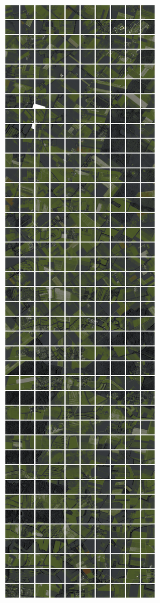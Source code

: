 <html>
<div>
<img src="https://github.com/HakkaTjakka/NL_TILE_MAP/blob/main/18/646/-1056/r.6460.-10560.png" height="44" width="44">
<img src="https://github.com/HakkaTjakka/NL_TILE_MAP/blob/main/18/646/-1056/r.6461.-10560.png" height="44" width="44">
<img src="https://github.com/HakkaTjakka/NL_TILE_MAP/blob/main/18/646/-1056/r.6462.-10560.png" height="44" width="44">
<img src="https://github.com/HakkaTjakka/NL_TILE_MAP/blob/main/18/646/-1056/r.6463.-10560.png" height="44" width="44">
<img src="https://github.com/HakkaTjakka/NL_TILE_MAP/blob/main/18/646/-1056/r.6464.-10560.png" height="44" width="44">
<img src="https://github.com/HakkaTjakka/NL_TILE_MAP/blob/main/18/646/-1056/r.6465.-10560.png" height="44" width="44">
<img src="https://github.com/HakkaTjakka/NL_TILE_MAP/blob/main/18/646/-1056/r.6466.-10560.png" height="44" width="44">
<img src="https://github.com/HakkaTjakka/NL_TILE_MAP/blob/main/18/646/-1056/r.6467.-10560.png" height="44" width="44">
<img src="https://github.com/HakkaTjakka/NL_TILE_MAP/blob/main/18/646/-1056/r.6468.-10560.png" height="44" width="44">
<img src="https://github.com/HakkaTjakka/NL_TILE_MAP/blob/main/18/646/-1056/r.6469.-10560.png" height="44" width="44">
<img src="https://github.com/HakkaTjakka/NL_TILE_MAP/blob/main/18/647/-1056/r.6470.-10560.png" height="44" width="44">
<img src="https://github.com/HakkaTjakka/NL_TILE_MAP/blob/main/18/647/-1056/r.6471.-10560.png" height="44" width="44">
<img src="https://github.com/HakkaTjakka/NL_TILE_MAP/blob/main/18/647/-1056/r.6472.-10560.png" height="44" width="44">
<img src="https://github.com/HakkaTjakka/NL_TILE_MAP/blob/main/18/647/-1056/r.6473.-10560.png" height="44" width="44">
<img src="https://github.com/HakkaTjakka/NL_TILE_MAP/blob/main/18/647/-1056/r.6474.-10560.png" height="44" width="44">
<img src="https://github.com/HakkaTjakka/NL_TILE_MAP/blob/main/18/647/-1056/r.6475.-10560.png" height="44" width="44">
<img src="https://github.com/HakkaTjakka/NL_TILE_MAP/blob/main/18/647/-1056/r.6476.-10560.png" height="44" width="44">
<img src="https://github.com/HakkaTjakka/NL_TILE_MAP/blob/main/18/647/-1056/r.6477.-10560.png" height="44" width="44">
<img src="https://github.com/HakkaTjakka/NL_TILE_MAP/blob/main/18/647/-1056/r.6478.-10560.png" height="44" width="44">
<img src="https://github.com/HakkaTjakka/NL_TILE_MAP/blob/main/18/647/-1056/r.6479.-10560.png" height="44" width="44">
<br>
<img src="https://github.com/HakkaTjakka/NL_TILE_MAP/blob/main/18/646/-1056/r.6460.-10559.png" height="44" width="44">
<img src="https://github.com/HakkaTjakka/NL_TILE_MAP/blob/main/18/646/-1056/r.6461.-10559.png" height="44" width="44">
<img src="https://github.com/HakkaTjakka/NL_TILE_MAP/blob/main/18/646/-1056/r.6462.-10559.png" height="44" width="44">
<img src="https://github.com/HakkaTjakka/NL_TILE_MAP/blob/main/18/646/-1056/r.6463.-10559.png" height="44" width="44">
<img src="https://github.com/HakkaTjakka/NL_TILE_MAP/blob/main/18/646/-1056/r.6464.-10559.png" height="44" width="44">
<img src="https://github.com/HakkaTjakka/NL_TILE_MAP/blob/main/18/646/-1056/r.6465.-10559.png" height="44" width="44">
<img src="https://github.com/HakkaTjakka/NL_TILE_MAP/blob/main/18/646/-1056/r.6466.-10559.png" height="44" width="44">
<img src="https://github.com/HakkaTjakka/NL_TILE_MAP/blob/main/18/646/-1056/r.6467.-10559.png" height="44" width="44">
<img src="https://github.com/HakkaTjakka/NL_TILE_MAP/blob/main/18/646/-1056/r.6468.-10559.png" height="44" width="44">
<img src="https://github.com/HakkaTjakka/NL_TILE_MAP/blob/main/18/646/-1056/r.6469.-10559.png" height="44" width="44">
<img src="https://github.com/HakkaTjakka/NL_TILE_MAP/blob/main/18/647/-1056/r.6470.-10559.png" height="44" width="44">
<img src="https://github.com/HakkaTjakka/NL_TILE_MAP/blob/main/18/647/-1056/r.6471.-10559.png" height="44" width="44">
<img src="https://github.com/HakkaTjakka/NL_TILE_MAP/blob/main/18/647/-1056/r.6472.-10559.png" height="44" width="44">
<img src="https://github.com/HakkaTjakka/NL_TILE_MAP/blob/main/18/647/-1056/r.6473.-10559.png" height="44" width="44">
<img src="https://github.com/HakkaTjakka/NL_TILE_MAP/blob/main/18/647/-1056/r.6474.-10559.png" height="44" width="44">
<img src="https://github.com/HakkaTjakka/NL_TILE_MAP/blob/main/18/647/-1056/r.6475.-10559.png" height="44" width="44">
<img src="https://github.com/HakkaTjakka/NL_TILE_MAP/blob/main/18/647/-1056/r.6476.-10559.png" height="44" width="44">
<img src="https://github.com/HakkaTjakka/NL_TILE_MAP/blob/main/18/647/-1056/r.6477.-10559.png" height="44" width="44">
<img src="https://github.com/HakkaTjakka/NL_TILE_MAP/blob/main/18/647/-1056/r.6478.-10559.png" height="44" width="44">
<img src="https://github.com/HakkaTjakka/NL_TILE_MAP/blob/main/18/647/-1056/r.6479.-10559.png" height="44" width="44">
<br>
<img src="https://github.com/HakkaTjakka/NL_TILE_MAP/blob/main/18/646/-1056/r.6460.-10558.png" height="44" width="44">
<img src="https://github.com/HakkaTjakka/NL_TILE_MAP/blob/main/18/646/-1056/r.6461.-10558.png" height="44" width="44">
<img src="https://github.com/HakkaTjakka/NL_TILE_MAP/blob/main/18/646/-1056/r.6462.-10558.png" height="44" width="44">
<img src="https://github.com/HakkaTjakka/NL_TILE_MAP/blob/main/18/646/-1056/r.6463.-10558.png" height="44" width="44">
<img src="https://github.com/HakkaTjakka/NL_TILE_MAP/blob/main/18/646/-1056/r.6464.-10558.png" height="44" width="44">
<img src="https://github.com/HakkaTjakka/NL_TILE_MAP/blob/main/18/646/-1056/r.6465.-10558.png" height="44" width="44">
<img src="https://github.com/HakkaTjakka/NL_TILE_MAP/blob/main/18/646/-1056/r.6466.-10558.png" height="44" width="44">
<img src="https://github.com/HakkaTjakka/NL_TILE_MAP/blob/main/18/646/-1056/r.6467.-10558.png" height="44" width="44">
<img src="https://github.com/HakkaTjakka/NL_TILE_MAP/blob/main/18/646/-1056/r.6468.-10558.png" height="44" width="44">
<img src="https://github.com/HakkaTjakka/NL_TILE_MAP/blob/main/18/646/-1056/r.6469.-10558.png" height="44" width="44">
<img src="https://github.com/HakkaTjakka/NL_TILE_MAP/blob/main/18/647/-1056/r.6470.-10558.png" height="44" width="44">
<img src="https://github.com/HakkaTjakka/NL_TILE_MAP/blob/main/18/647/-1056/r.6471.-10558.png" height="44" width="44">
<img src="https://github.com/HakkaTjakka/NL_TILE_MAP/blob/main/18/647/-1056/r.6472.-10558.png" height="44" width="44">
<img src="https://github.com/HakkaTjakka/NL_TILE_MAP/blob/main/18/647/-1056/r.6473.-10558.png" height="44" width="44">
<img src="https://github.com/HakkaTjakka/NL_TILE_MAP/blob/main/18/647/-1056/r.6474.-10558.png" height="44" width="44">
<img src="https://github.com/HakkaTjakka/NL_TILE_MAP/blob/main/18/647/-1056/r.6475.-10558.png" height="44" width="44">
<img src="https://github.com/HakkaTjakka/NL_TILE_MAP/blob/main/18/647/-1056/r.6476.-10558.png" height="44" width="44">
<img src="https://github.com/HakkaTjakka/NL_TILE_MAP/blob/main/18/647/-1056/r.6477.-10558.png" height="44" width="44">
<img src="https://github.com/HakkaTjakka/NL_TILE_MAP/blob/main/18/647/-1056/r.6478.-10558.png" height="44" width="44">
<img src="https://github.com/HakkaTjakka/NL_TILE_MAP/blob/main/18/647/-1056/r.6479.-10558.png" height="44" width="44">
<br>
<img src="https://github.com/HakkaTjakka/NL_TILE_MAP/blob/main/18/646/-1056/r.6460.-10557.png" height="44" width="44">
<img src="https://github.com/HakkaTjakka/NL_TILE_MAP/blob/main/18/646/-1056/r.6461.-10557.png" height="44" width="44">
<img src="https://github.com/HakkaTjakka/NL_TILE_MAP/blob/main/18/646/-1056/r.6462.-10557.png" height="44" width="44">
<img src="https://github.com/HakkaTjakka/NL_TILE_MAP/blob/main/18/646/-1056/r.6463.-10557.png" height="44" width="44">
<img src="https://github.com/HakkaTjakka/NL_TILE_MAP/blob/main/18/646/-1056/r.6464.-10557.png" height="44" width="44">
<img src="https://github.com/HakkaTjakka/NL_TILE_MAP/blob/main/18/646/-1056/r.6465.-10557.png" height="44" width="44">
<img src="https://github.com/HakkaTjakka/NL_TILE_MAP/blob/main/18/646/-1056/r.6466.-10557.png" height="44" width="44">
<img src="https://github.com/HakkaTjakka/NL_TILE_MAP/blob/main/18/646/-1056/r.6467.-10557.png" height="44" width="44">
<img src="https://github.com/HakkaTjakka/NL_TILE_MAP/blob/main/18/646/-1056/r.6468.-10557.png" height="44" width="44">
<img src="https://github.com/HakkaTjakka/NL_TILE_MAP/blob/main/18/646/-1056/r.6469.-10557.png" height="44" width="44">
<img src="https://github.com/HakkaTjakka/NL_TILE_MAP/blob/main/18/647/-1056/r.6470.-10557.png" height="44" width="44">
<img src="https://github.com/HakkaTjakka/NL_TILE_MAP/blob/main/18/647/-1056/r.6471.-10557.png" height="44" width="44">
<img src="https://github.com/HakkaTjakka/NL_TILE_MAP/blob/main/18/647/-1056/r.6472.-10557.png" height="44" width="44">
<img src="https://github.com/HakkaTjakka/NL_TILE_MAP/blob/main/18/647/-1056/r.6473.-10557.png" height="44" width="44">
<img src="https://github.com/HakkaTjakka/NL_TILE_MAP/blob/main/18/647/-1056/r.6474.-10557.png" height="44" width="44">
<img src="https://github.com/HakkaTjakka/NL_TILE_MAP/blob/main/18/647/-1056/r.6475.-10557.png" height="44" width="44">
<img src="https://github.com/HakkaTjakka/NL_TILE_MAP/blob/main/18/647/-1056/r.6476.-10557.png" height="44" width="44">
<img src="https://github.com/HakkaTjakka/NL_TILE_MAP/blob/main/18/647/-1056/r.6477.-10557.png" height="44" width="44">
<img src="https://github.com/HakkaTjakka/NL_TILE_MAP/blob/main/18/647/-1056/r.6478.-10557.png" height="44" width="44">
<img src="https://github.com/HakkaTjakka/NL_TILE_MAP/blob/main/18/647/-1056/r.6479.-10557.png" height="44" width="44">
<br>
<img src="https://github.com/HakkaTjakka/NL_TILE_MAP/blob/main/18/646/-1056/r.6460.-10556.png" height="44" width="44">
<img src="https://github.com/HakkaTjakka/NL_TILE_MAP/blob/main/18/646/-1056/r.6461.-10556.png" height="44" width="44">
<img src="https://github.com/HakkaTjakka/NL_TILE_MAP/blob/main/18/646/-1056/r.6462.-10556.png" height="44" width="44">
<img src="https://github.com/HakkaTjakka/NL_TILE_MAP/blob/main/18/646/-1056/r.6463.-10556.png" height="44" width="44">
<img src="https://github.com/HakkaTjakka/NL_TILE_MAP/blob/main/18/646/-1056/r.6464.-10556.png" height="44" width="44">
<img src="https://github.com/HakkaTjakka/NL_TILE_MAP/blob/main/18/646/-1056/r.6465.-10556.png" height="44" width="44">
<img src="https://github.com/HakkaTjakka/NL_TILE_MAP/blob/main/18/646/-1056/r.6466.-10556.png" height="44" width="44">
<img src="https://github.com/HakkaTjakka/NL_TILE_MAP/blob/main/18/646/-1056/r.6467.-10556.png" height="44" width="44">
<img src="https://github.com/HakkaTjakka/NL_TILE_MAP/blob/main/18/646/-1056/r.6468.-10556.png" height="44" width="44">
<img src="https://github.com/HakkaTjakka/NL_TILE_MAP/blob/main/18/646/-1056/r.6469.-10556.png" height="44" width="44">
<img src="https://github.com/HakkaTjakka/NL_TILE_MAP/blob/main/18/647/-1056/r.6470.-10556.png" height="44" width="44">
<img src="https://github.com/HakkaTjakka/NL_TILE_MAP/blob/main/18/647/-1056/r.6471.-10556.png" height="44" width="44">
<img src="https://github.com/HakkaTjakka/NL_TILE_MAP/blob/main/18/647/-1056/r.6472.-10556.png" height="44" width="44">
<img src="https://github.com/HakkaTjakka/NL_TILE_MAP/blob/main/18/647/-1056/r.6473.-10556.png" height="44" width="44">
<img src="https://github.com/HakkaTjakka/NL_TILE_MAP/blob/main/18/647/-1056/r.6474.-10556.png" height="44" width="44">
<img src="https://github.com/HakkaTjakka/NL_TILE_MAP/blob/main/18/647/-1056/r.6475.-10556.png" height="44" width="44">
<img src="https://github.com/HakkaTjakka/NL_TILE_MAP/blob/main/18/647/-1056/r.6476.-10556.png" height="44" width="44">
<img src="https://github.com/HakkaTjakka/NL_TILE_MAP/blob/main/18/647/-1056/r.6477.-10556.png" height="44" width="44">
<img src="https://github.com/HakkaTjakka/NL_TILE_MAP/blob/main/18/647/-1056/r.6478.-10556.png" height="44" width="44">
<img src="https://github.com/HakkaTjakka/NL_TILE_MAP/blob/main/18/647/-1056/r.6479.-10556.png" height="44" width="44">
<br>
<img src="https://github.com/HakkaTjakka/NL_TILE_MAP/blob/main/18/646/-1056/r.6460.-10555.png" height="44" width="44">
<img src="https://github.com/HakkaTjakka/NL_TILE_MAP/blob/main/18/646/-1056/r.6461.-10555.png" height="44" width="44">
<img src="https://github.com/HakkaTjakka/NL_TILE_MAP/blob/main/18/646/-1056/r.6462.-10555.png" height="44" width="44">
<img src="https://github.com/HakkaTjakka/NL_TILE_MAP/blob/main/18/646/-1056/r.6463.-10555.png" height="44" width="44">
<img src="https://github.com/HakkaTjakka/NL_TILE_MAP/blob/main/18/646/-1056/r.6464.-10555.png" height="44" width="44">
<img src="https://github.com/HakkaTjakka/NL_TILE_MAP/blob/main/18/646/-1056/r.6465.-10555.png" height="44" width="44">
<img src="https://github.com/HakkaTjakka/NL_TILE_MAP/blob/main/18/646/-1056/r.6466.-10555.png" height="44" width="44">
<img src="https://github.com/HakkaTjakka/NL_TILE_MAP/blob/main/18/646/-1056/r.6467.-10555.png" height="44" width="44">
<img src="https://github.com/HakkaTjakka/NL_TILE_MAP/blob/main/18/646/-1056/r.6468.-10555.png" height="44" width="44">
<img src="https://github.com/HakkaTjakka/NL_TILE_MAP/blob/main/18/646/-1056/r.6469.-10555.png" height="44" width="44">
<img src="https://github.com/HakkaTjakka/NL_TILE_MAP/blob/main/18/647/-1056/r.6470.-10555.png" height="44" width="44">
<img src="https://github.com/HakkaTjakka/NL_TILE_MAP/blob/main/18/647/-1056/r.6471.-10555.png" height="44" width="44">
<img src="https://github.com/HakkaTjakka/NL_TILE_MAP/blob/main/18/647/-1056/r.6472.-10555.png" height="44" width="44">
<img src="https://github.com/HakkaTjakka/NL_TILE_MAP/blob/main/18/647/-1056/r.6473.-10555.png" height="44" width="44">
<img src="https://github.com/HakkaTjakka/NL_TILE_MAP/blob/main/18/647/-1056/r.6474.-10555.png" height="44" width="44">
<img src="https://github.com/HakkaTjakka/NL_TILE_MAP/blob/main/18/647/-1056/r.6475.-10555.png" height="44" width="44">
<img src="https://github.com/HakkaTjakka/NL_TILE_MAP/blob/main/18/647/-1056/r.6476.-10555.png" height="44" width="44">
<img src="https://github.com/HakkaTjakka/NL_TILE_MAP/blob/main/18/647/-1056/r.6477.-10555.png" height="44" width="44">
<img src="https://github.com/HakkaTjakka/NL_TILE_MAP/blob/main/18/647/-1056/r.6478.-10555.png" height="44" width="44">
<img src="https://github.com/HakkaTjakka/NL_TILE_MAP/blob/main/18/647/-1056/r.6479.-10555.png" height="44" width="44">
<br>
<img src="https://github.com/HakkaTjakka/NL_TILE_MAP/blob/main/18/646/-1056/r.6460.-10554.png" height="44" width="44">
<img src="https://github.com/HakkaTjakka/NL_TILE_MAP/blob/main/18/646/-1056/r.6461.-10554.png" height="44" width="44">
<img src="https://github.com/HakkaTjakka/NL_TILE_MAP/blob/main/18/646/-1056/r.6462.-10554.png" height="44" width="44">
<img src="https://github.com/HakkaTjakka/NL_TILE_MAP/blob/main/18/646/-1056/r.6463.-10554.png" height="44" width="44">
<img src="https://github.com/HakkaTjakka/NL_TILE_MAP/blob/main/18/646/-1056/r.6464.-10554.png" height="44" width="44">
<img src="https://github.com/HakkaTjakka/NL_TILE_MAP/blob/main/18/646/-1056/r.6465.-10554.png" height="44" width="44">
<img src="https://github.com/HakkaTjakka/NL_TILE_MAP/blob/main/18/646/-1056/r.6466.-10554.png" height="44" width="44">
<img src="https://github.com/HakkaTjakka/NL_TILE_MAP/blob/main/18/646/-1056/r.6467.-10554.png" height="44" width="44">
<img src="https://github.com/HakkaTjakka/NL_TILE_MAP/blob/main/18/646/-1056/r.6468.-10554.png" height="44" width="44">
<img src="https://github.com/HakkaTjakka/NL_TILE_MAP/blob/main/18/646/-1056/r.6469.-10554.png" height="44" width="44">
<img src="https://github.com/HakkaTjakka/NL_TILE_MAP/blob/main/18/647/-1056/r.6470.-10554.png" height="44" width="44">
<img src="https://github.com/HakkaTjakka/NL_TILE_MAP/blob/main/18/647/-1056/r.6471.-10554.png" height="44" width="44">
<img src="https://github.com/HakkaTjakka/NL_TILE_MAP/blob/main/18/647/-1056/r.6472.-10554.png" height="44" width="44">
<img src="https://github.com/HakkaTjakka/NL_TILE_MAP/blob/main/18/647/-1056/r.6473.-10554.png" height="44" width="44">
<img src="https://github.com/HakkaTjakka/NL_TILE_MAP/blob/main/18/647/-1056/r.6474.-10554.png" height="44" width="44">
<img src="https://github.com/HakkaTjakka/NL_TILE_MAP/blob/main/18/647/-1056/r.6475.-10554.png" height="44" width="44">
<img src="https://github.com/HakkaTjakka/NL_TILE_MAP/blob/main/18/647/-1056/r.6476.-10554.png" height="44" width="44">
<img src="https://github.com/HakkaTjakka/NL_TILE_MAP/blob/main/18/647/-1056/r.6477.-10554.png" height="44" width="44">
<img src="https://github.com/HakkaTjakka/NL_TILE_MAP/blob/main/18/647/-1056/r.6478.-10554.png" height="44" width="44">
<img src="https://github.com/HakkaTjakka/NL_TILE_MAP/blob/main/18/647/-1056/r.6479.-10554.png" height="44" width="44">
<br>
<img src="https://github.com/HakkaTjakka/NL_TILE_MAP/blob/main/18/646/-1056/r.6460.-10553.png" height="44" width="44">
<img src="https://github.com/HakkaTjakka/NL_TILE_MAP/blob/main/18/646/-1056/r.6461.-10553.png" height="44" width="44">
<img src="https://github.com/HakkaTjakka/NL_TILE_MAP/blob/main/18/646/-1056/r.6462.-10553.png" height="44" width="44">
<img src="https://github.com/HakkaTjakka/NL_TILE_MAP/blob/main/18/646/-1056/r.6463.-10553.png" height="44" width="44">
<img src="https://github.com/HakkaTjakka/NL_TILE_MAP/blob/main/18/646/-1056/r.6464.-10553.png" height="44" width="44">
<img src="https://github.com/HakkaTjakka/NL_TILE_MAP/blob/main/18/646/-1056/r.6465.-10553.png" height="44" width="44">
<img src="https://github.com/HakkaTjakka/NL_TILE_MAP/blob/main/18/646/-1056/r.6466.-10553.png" height="44" width="44">
<img src="https://github.com/HakkaTjakka/NL_TILE_MAP/blob/main/18/646/-1056/r.6467.-10553.png" height="44" width="44">
<img src="https://github.com/HakkaTjakka/NL_TILE_MAP/blob/main/18/646/-1056/r.6468.-10553.png" height="44" width="44">
<img src="https://github.com/HakkaTjakka/NL_TILE_MAP/blob/main/18/646/-1056/r.6469.-10553.png" height="44" width="44">
<img src="https://github.com/HakkaTjakka/NL_TILE_MAP/blob/main/18/647/-1056/r.6470.-10553.png" height="44" width="44">
<img src="https://github.com/HakkaTjakka/NL_TILE_MAP/blob/main/18/647/-1056/r.6471.-10553.png" height="44" width="44">
<img src="https://github.com/HakkaTjakka/NL_TILE_MAP/blob/main/18/647/-1056/r.6472.-10553.png" height="44" width="44">
<img src="https://github.com/HakkaTjakka/NL_TILE_MAP/blob/main/18/647/-1056/r.6473.-10553.png" height="44" width="44">
<img src="https://github.com/HakkaTjakka/NL_TILE_MAP/blob/main/18/647/-1056/r.6474.-10553.png" height="44" width="44">
<img src="https://github.com/HakkaTjakka/NL_TILE_MAP/blob/main/18/647/-1056/r.6475.-10553.png" height="44" width="44">
<img src="https://github.com/HakkaTjakka/NL_TILE_MAP/blob/main/18/647/-1056/r.6476.-10553.png" height="44" width="44">
<img src="https://github.com/HakkaTjakka/NL_TILE_MAP/blob/main/18/647/-1056/r.6477.-10553.png" height="44" width="44">
<img src="https://github.com/HakkaTjakka/NL_TILE_MAP/blob/main/18/647/-1056/r.6478.-10553.png" height="44" width="44">
<img src="https://github.com/HakkaTjakka/NL_TILE_MAP/blob/main/18/647/-1056/r.6479.-10553.png" height="44" width="44">
<br>
<img src="https://github.com/HakkaTjakka/NL_TILE_MAP/blob/main/18/646/-1056/r.6460.-10552.png" height="44" width="44">
<img src="https://github.com/HakkaTjakka/NL_TILE_MAP/blob/main/18/646/-1056/r.6461.-10552.png" height="44" width="44">
<img src="https://github.com/HakkaTjakka/NL_TILE_MAP/blob/main/18/646/-1056/r.6462.-10552.png" height="44" width="44">
<img src="https://github.com/HakkaTjakka/NL_TILE_MAP/blob/main/18/646/-1056/r.6463.-10552.png" height="44" width="44">
<img src="https://github.com/HakkaTjakka/NL_TILE_MAP/blob/main/18/646/-1056/r.6464.-10552.png" height="44" width="44">
<img src="https://github.com/HakkaTjakka/NL_TILE_MAP/blob/main/18/646/-1056/r.6465.-10552.png" height="44" width="44">
<img src="https://github.com/HakkaTjakka/NL_TILE_MAP/blob/main/18/646/-1056/r.6466.-10552.png" height="44" width="44">
<img src="https://github.com/HakkaTjakka/NL_TILE_MAP/blob/main/18/646/-1056/r.6467.-10552.png" height="44" width="44">
<img src="https://github.com/HakkaTjakka/NL_TILE_MAP/blob/main/18/646/-1056/r.6468.-10552.png" height="44" width="44">
<img src="https://github.com/HakkaTjakka/NL_TILE_MAP/blob/main/18/646/-1056/r.6469.-10552.png" height="44" width="44">
<img src="https://github.com/HakkaTjakka/NL_TILE_MAP/blob/main/18/647/-1056/r.6470.-10552.png" height="44" width="44">
<img src="https://github.com/HakkaTjakka/NL_TILE_MAP/blob/main/18/647/-1056/r.6471.-10552.png" height="44" width="44">
<img src="https://github.com/HakkaTjakka/NL_TILE_MAP/blob/main/18/647/-1056/r.6472.-10552.png" height="44" width="44">
<img src="https://github.com/HakkaTjakka/NL_TILE_MAP/blob/main/18/647/-1056/r.6473.-10552.png" height="44" width="44">
<img src="https://github.com/HakkaTjakka/NL_TILE_MAP/blob/main/18/647/-1056/r.6474.-10552.png" height="44" width="44">
<img src="https://github.com/HakkaTjakka/NL_TILE_MAP/blob/main/18/647/-1056/r.6475.-10552.png" height="44" width="44">
<img src="https://github.com/HakkaTjakka/NL_TILE_MAP/blob/main/18/647/-1056/r.6476.-10552.png" height="44" width="44">
<img src="https://github.com/HakkaTjakka/NL_TILE_MAP/blob/main/18/647/-1056/r.6477.-10552.png" height="44" width="44">
<img src="https://github.com/HakkaTjakka/NL_TILE_MAP/blob/main/18/647/-1056/r.6478.-10552.png" height="44" width="44">
<img src="https://github.com/HakkaTjakka/NL_TILE_MAP/blob/main/18/647/-1056/r.6479.-10552.png" height="44" width="44">
<br>
<img src="https://github.com/HakkaTjakka/NL_TILE_MAP/blob/main/18/646/-1056/r.6460.-10551.png" height="44" width="44">
<img src="https://github.com/HakkaTjakka/NL_TILE_MAP/blob/main/18/646/-1056/r.6461.-10551.png" height="44" width="44">
<img src="https://github.com/HakkaTjakka/NL_TILE_MAP/blob/main/18/646/-1056/r.6462.-10551.png" height="44" width="44">
<img src="https://github.com/HakkaTjakka/NL_TILE_MAP/blob/main/18/646/-1056/r.6463.-10551.png" height="44" width="44">
<img src="https://github.com/HakkaTjakka/NL_TILE_MAP/blob/main/18/646/-1056/r.6464.-10551.png" height="44" width="44">
<img src="https://github.com/HakkaTjakka/NL_TILE_MAP/blob/main/18/646/-1056/r.6465.-10551.png" height="44" width="44">
<img src="https://github.com/HakkaTjakka/NL_TILE_MAP/blob/main/18/646/-1056/r.6466.-10551.png" height="44" width="44">
<img src="https://github.com/HakkaTjakka/NL_TILE_MAP/blob/main/18/646/-1056/r.6467.-10551.png" height="44" width="44">
<img src="https://github.com/HakkaTjakka/NL_TILE_MAP/blob/main/18/646/-1056/r.6468.-10551.png" height="44" width="44">
<img src="https://github.com/HakkaTjakka/NL_TILE_MAP/blob/main/18/646/-1056/r.6469.-10551.png" height="44" width="44">
<img src="https://github.com/HakkaTjakka/NL_TILE_MAP/blob/main/18/647/-1056/r.6470.-10551.png" height="44" width="44">
<img src="https://github.com/HakkaTjakka/NL_TILE_MAP/blob/main/18/647/-1056/r.6471.-10551.png" height="44" width="44">
<img src="https://github.com/HakkaTjakka/NL_TILE_MAP/blob/main/18/647/-1056/r.6472.-10551.png" height="44" width="44">
<img src="https://github.com/HakkaTjakka/NL_TILE_MAP/blob/main/18/647/-1056/r.6473.-10551.png" height="44" width="44">
<img src="https://github.com/HakkaTjakka/NL_TILE_MAP/blob/main/18/647/-1056/r.6474.-10551.png" height="44" width="44">
<img src="https://github.com/HakkaTjakka/NL_TILE_MAP/blob/main/18/647/-1056/r.6475.-10551.png" height="44" width="44">
<img src="https://github.com/HakkaTjakka/NL_TILE_MAP/blob/main/18/647/-1056/r.6476.-10551.png" height="44" width="44">
<img src="https://github.com/HakkaTjakka/NL_TILE_MAP/blob/main/18/647/-1056/r.6477.-10551.png" height="44" width="44">
<img src="https://github.com/HakkaTjakka/NL_TILE_MAP/blob/main/18/647/-1056/r.6478.-10551.png" height="44" width="44">
<img src="https://github.com/HakkaTjakka/NL_TILE_MAP/blob/main/18/647/-1056/r.6479.-10551.png" height="44" width="44">
<br>
<img src="https://github.com/HakkaTjakka/NL_TILE_MAP/blob/main/18/646/-1055/r.6460.-10550.png" height="44" width="44">
<img src="https://github.com/HakkaTjakka/NL_TILE_MAP/blob/main/18/646/-1055/r.6461.-10550.png" height="44" width="44">
<img src="https://github.com/HakkaTjakka/NL_TILE_MAP/blob/main/18/646/-1055/r.6462.-10550.png" height="44" width="44">
<img src="https://github.com/HakkaTjakka/NL_TILE_MAP/blob/main/18/646/-1055/r.6463.-10550.png" height="44" width="44">
<img src="https://github.com/HakkaTjakka/NL_TILE_MAP/blob/main/18/646/-1055/r.6464.-10550.png" height="44" width="44">
<img src="https://github.com/HakkaTjakka/NL_TILE_MAP/blob/main/18/646/-1055/r.6465.-10550.png" height="44" width="44">
<img src="https://github.com/HakkaTjakka/NL_TILE_MAP/blob/main/18/646/-1055/r.6466.-10550.png" height="44" width="44">
<img src="https://github.com/HakkaTjakka/NL_TILE_MAP/blob/main/18/646/-1055/r.6467.-10550.png" height="44" width="44">
<img src="https://github.com/HakkaTjakka/NL_TILE_MAP/blob/main/18/646/-1055/r.6468.-10550.png" height="44" width="44">
<img src="https://github.com/HakkaTjakka/NL_TILE_MAP/blob/main/18/646/-1055/r.6469.-10550.png" height="44" width="44">
<img src="https://github.com/HakkaTjakka/NL_TILE_MAP/blob/main/18/647/-1055/r.6470.-10550.png" height="44" width="44">
<img src="https://github.com/HakkaTjakka/NL_TILE_MAP/blob/main/18/647/-1055/r.6471.-10550.png" height="44" width="44">
<img src="https://github.com/HakkaTjakka/NL_TILE_MAP/blob/main/18/647/-1055/r.6472.-10550.png" height="44" width="44">
<img src="https://github.com/HakkaTjakka/NL_TILE_MAP/blob/main/18/647/-1055/r.6473.-10550.png" height="44" width="44">
<img src="https://github.com/HakkaTjakka/NL_TILE_MAP/blob/main/18/647/-1055/r.6474.-10550.png" height="44" width="44">
<img src="https://github.com/HakkaTjakka/NL_TILE_MAP/blob/main/18/647/-1055/r.6475.-10550.png" height="44" width="44">
<img src="https://github.com/HakkaTjakka/NL_TILE_MAP/blob/main/18/647/-1055/r.6476.-10550.png" height="44" width="44">
<img src="https://github.com/HakkaTjakka/NL_TILE_MAP/blob/main/18/647/-1055/r.6477.-10550.png" height="44" width="44">
<img src="https://github.com/HakkaTjakka/NL_TILE_MAP/blob/main/18/647/-1055/r.6478.-10550.png" height="44" width="44">
<img src="https://github.com/HakkaTjakka/NL_TILE_MAP/blob/main/18/647/-1055/r.6479.-10550.png" height="44" width="44">
<br>
<img src="https://github.com/HakkaTjakka/NL_TILE_MAP/blob/main/18/646/-1055/r.6460.-10549.png" height="44" width="44">
<img src="https://github.com/HakkaTjakka/NL_TILE_MAP/blob/main/18/646/-1055/r.6461.-10549.png" height="44" width="44">
<img src="https://github.com/HakkaTjakka/NL_TILE_MAP/blob/main/18/646/-1055/r.6462.-10549.png" height="44" width="44">
<img src="https://github.com/HakkaTjakka/NL_TILE_MAP/blob/main/18/646/-1055/r.6463.-10549.png" height="44" width="44">
<img src="https://github.com/HakkaTjakka/NL_TILE_MAP/blob/main/18/646/-1055/r.6464.-10549.png" height="44" width="44">
<img src="https://github.com/HakkaTjakka/NL_TILE_MAP/blob/main/18/646/-1055/r.6465.-10549.png" height="44" width="44">
<img src="https://github.com/HakkaTjakka/NL_TILE_MAP/blob/main/18/646/-1055/r.6466.-10549.png" height="44" width="44">
<img src="https://github.com/HakkaTjakka/NL_TILE_MAP/blob/main/18/646/-1055/r.6467.-10549.png" height="44" width="44">
<img src="https://github.com/HakkaTjakka/NL_TILE_MAP/blob/main/18/646/-1055/r.6468.-10549.png" height="44" width="44">
<img src="https://github.com/HakkaTjakka/NL_TILE_MAP/blob/main/18/646/-1055/r.6469.-10549.png" height="44" width="44">
<img src="https://github.com/HakkaTjakka/NL_TILE_MAP/blob/main/18/647/-1055/r.6470.-10549.png" height="44" width="44">
<img src="https://github.com/HakkaTjakka/NL_TILE_MAP/blob/main/18/647/-1055/r.6471.-10549.png" height="44" width="44">
<img src="https://github.com/HakkaTjakka/NL_TILE_MAP/blob/main/18/647/-1055/r.6472.-10549.png" height="44" width="44">
<img src="https://github.com/HakkaTjakka/NL_TILE_MAP/blob/main/18/647/-1055/r.6473.-10549.png" height="44" width="44">
<img src="https://github.com/HakkaTjakka/NL_TILE_MAP/blob/main/18/647/-1055/r.6474.-10549.png" height="44" width="44">
<img src="https://github.com/HakkaTjakka/NL_TILE_MAP/blob/main/18/647/-1055/r.6475.-10549.png" height="44" width="44">
<img src="https://github.com/HakkaTjakka/NL_TILE_MAP/blob/main/18/647/-1055/r.6476.-10549.png" height="44" width="44">
<img src="https://github.com/HakkaTjakka/NL_TILE_MAP/blob/main/18/647/-1055/r.6477.-10549.png" height="44" width="44">
<img src="https://github.com/HakkaTjakka/NL_TILE_MAP/blob/main/18/647/-1055/r.6478.-10549.png" height="44" width="44">
<img src="https://github.com/HakkaTjakka/NL_TILE_MAP/blob/main/18/647/-1055/r.6479.-10549.png" height="44" width="44">
<br>
<img src="https://github.com/HakkaTjakka/NL_TILE_MAP/blob/main/18/646/-1055/r.6460.-10548.png" height="44" width="44">
<img src="https://github.com/HakkaTjakka/NL_TILE_MAP/blob/main/18/646/-1055/r.6461.-10548.png" height="44" width="44">
<img src="https://github.com/HakkaTjakka/NL_TILE_MAP/blob/main/18/646/-1055/r.6462.-10548.png" height="44" width="44">
<img src="https://github.com/HakkaTjakka/NL_TILE_MAP/blob/main/18/646/-1055/r.6463.-10548.png" height="44" width="44">
<img src="https://github.com/HakkaTjakka/NL_TILE_MAP/blob/main/18/646/-1055/r.6464.-10548.png" height="44" width="44">
<img src="https://github.com/HakkaTjakka/NL_TILE_MAP/blob/main/18/646/-1055/r.6465.-10548.png" height="44" width="44">
<img src="https://github.com/HakkaTjakka/NL_TILE_MAP/blob/main/18/646/-1055/r.6466.-10548.png" height="44" width="44">
<img src="https://github.com/HakkaTjakka/NL_TILE_MAP/blob/main/18/646/-1055/r.6467.-10548.png" height="44" width="44">
<img src="https://github.com/HakkaTjakka/NL_TILE_MAP/blob/main/18/646/-1055/r.6468.-10548.png" height="44" width="44">
<img src="https://github.com/HakkaTjakka/NL_TILE_MAP/blob/main/18/646/-1055/r.6469.-10548.png" height="44" width="44">
<img src="https://github.com/HakkaTjakka/NL_TILE_MAP/blob/main/18/647/-1055/r.6470.-10548.png" height="44" width="44">
<img src="https://github.com/HakkaTjakka/NL_TILE_MAP/blob/main/18/647/-1055/r.6471.-10548.png" height="44" width="44">
<img src="https://github.com/HakkaTjakka/NL_TILE_MAP/blob/main/18/647/-1055/r.6472.-10548.png" height="44" width="44">
<img src="https://github.com/HakkaTjakka/NL_TILE_MAP/blob/main/18/647/-1055/r.6473.-10548.png" height="44" width="44">
<img src="https://github.com/HakkaTjakka/NL_TILE_MAP/blob/main/18/647/-1055/r.6474.-10548.png" height="44" width="44">
<img src="https://github.com/HakkaTjakka/NL_TILE_MAP/blob/main/18/647/-1055/r.6475.-10548.png" height="44" width="44">
<img src="https://github.com/HakkaTjakka/NL_TILE_MAP/blob/main/18/647/-1055/r.6476.-10548.png" height="44" width="44">
<img src="https://github.com/HakkaTjakka/NL_TILE_MAP/blob/main/18/647/-1055/r.6477.-10548.png" height="44" width="44">
<img src="https://github.com/HakkaTjakka/NL_TILE_MAP/blob/main/18/647/-1055/r.6478.-10548.png" height="44" width="44">
<img src="https://github.com/HakkaTjakka/NL_TILE_MAP/blob/main/18/647/-1055/r.6479.-10548.png" height="44" width="44">
<br>
<img src="https://github.com/HakkaTjakka/NL_TILE_MAP/blob/main/18/646/-1055/r.6460.-10547.png" height="44" width="44">
<img src="https://github.com/HakkaTjakka/NL_TILE_MAP/blob/main/18/646/-1055/r.6461.-10547.png" height="44" width="44">
<img src="https://github.com/HakkaTjakka/NL_TILE_MAP/blob/main/18/646/-1055/r.6462.-10547.png" height="44" width="44">
<img src="https://github.com/HakkaTjakka/NL_TILE_MAP/blob/main/18/646/-1055/r.6463.-10547.png" height="44" width="44">
<img src="https://github.com/HakkaTjakka/NL_TILE_MAP/blob/main/18/646/-1055/r.6464.-10547.png" height="44" width="44">
<img src="https://github.com/HakkaTjakka/NL_TILE_MAP/blob/main/18/646/-1055/r.6465.-10547.png" height="44" width="44">
<img src="https://github.com/HakkaTjakka/NL_TILE_MAP/blob/main/18/646/-1055/r.6466.-10547.png" height="44" width="44">
<img src="https://github.com/HakkaTjakka/NL_TILE_MAP/blob/main/18/646/-1055/r.6467.-10547.png" height="44" width="44">
<img src="https://github.com/HakkaTjakka/NL_TILE_MAP/blob/main/18/646/-1055/r.6468.-10547.png" height="44" width="44">
<img src="https://github.com/HakkaTjakka/NL_TILE_MAP/blob/main/18/646/-1055/r.6469.-10547.png" height="44" width="44">
<img src="https://github.com/HakkaTjakka/NL_TILE_MAP/blob/main/18/647/-1055/r.6470.-10547.png" height="44" width="44">
<img src="https://github.com/HakkaTjakka/NL_TILE_MAP/blob/main/18/647/-1055/r.6471.-10547.png" height="44" width="44">
<img src="https://github.com/HakkaTjakka/NL_TILE_MAP/blob/main/18/647/-1055/r.6472.-10547.png" height="44" width="44">
<img src="https://github.com/HakkaTjakka/NL_TILE_MAP/blob/main/18/647/-1055/r.6473.-10547.png" height="44" width="44">
<img src="https://github.com/HakkaTjakka/NL_TILE_MAP/blob/main/18/647/-1055/r.6474.-10547.png" height="44" width="44">
<img src="https://github.com/HakkaTjakka/NL_TILE_MAP/blob/main/18/647/-1055/r.6475.-10547.png" height="44" width="44">
<img src="https://github.com/HakkaTjakka/NL_TILE_MAP/blob/main/18/647/-1055/r.6476.-10547.png" height="44" width="44">
<img src="https://github.com/HakkaTjakka/NL_TILE_MAP/blob/main/18/647/-1055/r.6477.-10547.png" height="44" width="44">
<img src="https://github.com/HakkaTjakka/NL_TILE_MAP/blob/main/18/647/-1055/r.6478.-10547.png" height="44" width="44">
<img src="https://github.com/HakkaTjakka/NL_TILE_MAP/blob/main/18/647/-1055/r.6479.-10547.png" height="44" width="44">
<br>
<img src="https://github.com/HakkaTjakka/NL_TILE_MAP/blob/main/18/646/-1055/r.6460.-10546.png" height="44" width="44">
<img src="https://github.com/HakkaTjakka/NL_TILE_MAP/blob/main/18/646/-1055/r.6461.-10546.png" height="44" width="44">
<img src="https://github.com/HakkaTjakka/NL_TILE_MAP/blob/main/18/646/-1055/r.6462.-10546.png" height="44" width="44">
<img src="https://github.com/HakkaTjakka/NL_TILE_MAP/blob/main/18/646/-1055/r.6463.-10546.png" height="44" width="44">
<img src="https://github.com/HakkaTjakka/NL_TILE_MAP/blob/main/18/646/-1055/r.6464.-10546.png" height="44" width="44">
<img src="https://github.com/HakkaTjakka/NL_TILE_MAP/blob/main/18/646/-1055/r.6465.-10546.png" height="44" width="44">
<img src="https://github.com/HakkaTjakka/NL_TILE_MAP/blob/main/18/646/-1055/r.6466.-10546.png" height="44" width="44">
<img src="https://github.com/HakkaTjakka/NL_TILE_MAP/blob/main/18/646/-1055/r.6467.-10546.png" height="44" width="44">
<img src="https://github.com/HakkaTjakka/NL_TILE_MAP/blob/main/18/646/-1055/r.6468.-10546.png" height="44" width="44">
<img src="https://github.com/HakkaTjakka/NL_TILE_MAP/blob/main/18/646/-1055/r.6469.-10546.png" height="44" width="44">
<img src="https://github.com/HakkaTjakka/NL_TILE_MAP/blob/main/18/647/-1055/r.6470.-10546.png" height="44" width="44">
<img src="https://github.com/HakkaTjakka/NL_TILE_MAP/blob/main/18/647/-1055/r.6471.-10546.png" height="44" width="44">
<img src="https://github.com/HakkaTjakka/NL_TILE_MAP/blob/main/18/647/-1055/r.6472.-10546.png" height="44" width="44">
<img src="https://github.com/HakkaTjakka/NL_TILE_MAP/blob/main/18/647/-1055/r.6473.-10546.png" height="44" width="44">
<img src="https://github.com/HakkaTjakka/NL_TILE_MAP/blob/main/18/647/-1055/r.6474.-10546.png" height="44" width="44">
<img src="https://github.com/HakkaTjakka/NL_TILE_MAP/blob/main/18/647/-1055/r.6475.-10546.png" height="44" width="44">
<img src="https://github.com/HakkaTjakka/NL_TILE_MAP/blob/main/18/647/-1055/r.6476.-10546.png" height="44" width="44">
<img src="https://github.com/HakkaTjakka/NL_TILE_MAP/blob/main/18/647/-1055/r.6477.-10546.png" height="44" width="44">
<img src="https://github.com/HakkaTjakka/NL_TILE_MAP/blob/main/18/647/-1055/r.6478.-10546.png" height="44" width="44">
<img src="https://github.com/HakkaTjakka/NL_TILE_MAP/blob/main/18/647/-1055/r.6479.-10546.png" height="44" width="44">
<br>
<img src="https://github.com/HakkaTjakka/NL_TILE_MAP/blob/main/18/646/-1055/r.6460.-10545.png" height="44" width="44">
<img src="https://github.com/HakkaTjakka/NL_TILE_MAP/blob/main/18/646/-1055/r.6461.-10545.png" height="44" width="44">
<img src="https://github.com/HakkaTjakka/NL_TILE_MAP/blob/main/18/646/-1055/r.6462.-10545.png" height="44" width="44">
<img src="https://github.com/HakkaTjakka/NL_TILE_MAP/blob/main/18/646/-1055/r.6463.-10545.png" height="44" width="44">
<img src="https://github.com/HakkaTjakka/NL_TILE_MAP/blob/main/18/646/-1055/r.6464.-10545.png" height="44" width="44">
<img src="https://github.com/HakkaTjakka/NL_TILE_MAP/blob/main/18/646/-1055/r.6465.-10545.png" height="44" width="44">
<img src="https://github.com/HakkaTjakka/NL_TILE_MAP/blob/main/18/646/-1055/r.6466.-10545.png" height="44" width="44">
<img src="https://github.com/HakkaTjakka/NL_TILE_MAP/blob/main/18/646/-1055/r.6467.-10545.png" height="44" width="44">
<img src="https://github.com/HakkaTjakka/NL_TILE_MAP/blob/main/18/646/-1055/r.6468.-10545.png" height="44" width="44">
<img src="https://github.com/HakkaTjakka/NL_TILE_MAP/blob/main/18/646/-1055/r.6469.-10545.png" height="44" width="44">
<img src="https://github.com/HakkaTjakka/NL_TILE_MAP/blob/main/18/647/-1055/r.6470.-10545.png" height="44" width="44">
<img src="https://github.com/HakkaTjakka/NL_TILE_MAP/blob/main/18/647/-1055/r.6471.-10545.png" height="44" width="44">
<img src="https://github.com/HakkaTjakka/NL_TILE_MAP/blob/main/18/647/-1055/r.6472.-10545.png" height="44" width="44">
<img src="https://github.com/HakkaTjakka/NL_TILE_MAP/blob/main/18/647/-1055/r.6473.-10545.png" height="44" width="44">
<img src="https://github.com/HakkaTjakka/NL_TILE_MAP/blob/main/18/647/-1055/r.6474.-10545.png" height="44" width="44">
<img src="https://github.com/HakkaTjakka/NL_TILE_MAP/blob/main/18/647/-1055/r.6475.-10545.png" height="44" width="44">
<img src="https://github.com/HakkaTjakka/NL_TILE_MAP/blob/main/18/647/-1055/r.6476.-10545.png" height="44" width="44">
<img src="https://github.com/HakkaTjakka/NL_TILE_MAP/blob/main/18/647/-1055/r.6477.-10545.png" height="44" width="44">
<img src="https://github.com/HakkaTjakka/NL_TILE_MAP/blob/main/18/647/-1055/r.6478.-10545.png" height="44" width="44">
<img src="https://github.com/HakkaTjakka/NL_TILE_MAP/blob/main/18/647/-1055/r.6479.-10545.png" height="44" width="44">
<br>
<img src="https://github.com/HakkaTjakka/NL_TILE_MAP/blob/main/18/646/-1055/r.6460.-10544.png" height="44" width="44">
<img src="https://github.com/HakkaTjakka/NL_TILE_MAP/blob/main/18/646/-1055/r.6461.-10544.png" height="44" width="44">
<img src="https://github.com/HakkaTjakka/NL_TILE_MAP/blob/main/18/646/-1055/r.6462.-10544.png" height="44" width="44">
<img src="https://github.com/HakkaTjakka/NL_TILE_MAP/blob/main/18/646/-1055/r.6463.-10544.png" height="44" width="44">
<img src="https://github.com/HakkaTjakka/NL_TILE_MAP/blob/main/18/646/-1055/r.6464.-10544.png" height="44" width="44">
<img src="https://github.com/HakkaTjakka/NL_TILE_MAP/blob/main/18/646/-1055/r.6465.-10544.png" height="44" width="44">
<img src="https://github.com/HakkaTjakka/NL_TILE_MAP/blob/main/18/646/-1055/r.6466.-10544.png" height="44" width="44">
<img src="https://github.com/HakkaTjakka/NL_TILE_MAP/blob/main/18/646/-1055/r.6467.-10544.png" height="44" width="44">
<img src="https://github.com/HakkaTjakka/NL_TILE_MAP/blob/main/18/646/-1055/r.6468.-10544.png" height="44" width="44">
<img src="https://github.com/HakkaTjakka/NL_TILE_MAP/blob/main/18/646/-1055/r.6469.-10544.png" height="44" width="44">
<img src="https://github.com/HakkaTjakka/NL_TILE_MAP/blob/main/18/647/-1055/r.6470.-10544.png" height="44" width="44">
<img src="https://github.com/HakkaTjakka/NL_TILE_MAP/blob/main/18/647/-1055/r.6471.-10544.png" height="44" width="44">
<img src="https://github.com/HakkaTjakka/NL_TILE_MAP/blob/main/18/647/-1055/r.6472.-10544.png" height="44" width="44">
<img src="https://github.com/HakkaTjakka/NL_TILE_MAP/blob/main/18/647/-1055/r.6473.-10544.png" height="44" width="44">
<img src="https://github.com/HakkaTjakka/NL_TILE_MAP/blob/main/18/647/-1055/r.6474.-10544.png" height="44" width="44">
<img src="https://github.com/HakkaTjakka/NL_TILE_MAP/blob/main/18/647/-1055/r.6475.-10544.png" height="44" width="44">
<img src="https://github.com/HakkaTjakka/NL_TILE_MAP/blob/main/18/647/-1055/r.6476.-10544.png" height="44" width="44">
<img src="https://github.com/HakkaTjakka/NL_TILE_MAP/blob/main/18/647/-1055/r.6477.-10544.png" height="44" width="44">
<img src="https://github.com/HakkaTjakka/NL_TILE_MAP/blob/main/18/647/-1055/r.6478.-10544.png" height="44" width="44">
<img src="https://github.com/HakkaTjakka/NL_TILE_MAP/blob/main/18/647/-1055/r.6479.-10544.png" height="44" width="44">
<br>
<img src="https://github.com/HakkaTjakka/NL_TILE_MAP/blob/main/18/646/-1055/r.6460.-10543.png" height="44" width="44">
<img src="https://github.com/HakkaTjakka/NL_TILE_MAP/blob/main/18/646/-1055/r.6461.-10543.png" height="44" width="44">
<img src="https://github.com/HakkaTjakka/NL_TILE_MAP/blob/main/18/646/-1055/r.6462.-10543.png" height="44" width="44">
<img src="https://github.com/HakkaTjakka/NL_TILE_MAP/blob/main/18/646/-1055/r.6463.-10543.png" height="44" width="44">
<img src="https://github.com/HakkaTjakka/NL_TILE_MAP/blob/main/18/646/-1055/r.6464.-10543.png" height="44" width="44">
<img src="https://github.com/HakkaTjakka/NL_TILE_MAP/blob/main/18/646/-1055/r.6465.-10543.png" height="44" width="44">
<img src="https://github.com/HakkaTjakka/NL_TILE_MAP/blob/main/18/646/-1055/r.6466.-10543.png" height="44" width="44">
<img src="https://github.com/HakkaTjakka/NL_TILE_MAP/blob/main/18/646/-1055/r.6467.-10543.png" height="44" width="44">
<img src="https://github.com/HakkaTjakka/NL_TILE_MAP/blob/main/18/646/-1055/r.6468.-10543.png" height="44" width="44">
<img src="https://github.com/HakkaTjakka/NL_TILE_MAP/blob/main/18/646/-1055/r.6469.-10543.png" height="44" width="44">
<img src="https://github.com/HakkaTjakka/NL_TILE_MAP/blob/main/18/647/-1055/r.6470.-10543.png" height="44" width="44">
<img src="https://github.com/HakkaTjakka/NL_TILE_MAP/blob/main/18/647/-1055/r.6471.-10543.png" height="44" width="44">
<img src="https://github.com/HakkaTjakka/NL_TILE_MAP/blob/main/18/647/-1055/r.6472.-10543.png" height="44" width="44">
<img src="https://github.com/HakkaTjakka/NL_TILE_MAP/blob/main/18/647/-1055/r.6473.-10543.png" height="44" width="44">
<img src="https://github.com/HakkaTjakka/NL_TILE_MAP/blob/main/18/647/-1055/r.6474.-10543.png" height="44" width="44">
<img src="https://github.com/HakkaTjakka/NL_TILE_MAP/blob/main/18/647/-1055/r.6475.-10543.png" height="44" width="44">
<img src="https://github.com/HakkaTjakka/NL_TILE_MAP/blob/main/18/647/-1055/r.6476.-10543.png" height="44" width="44">
<img src="https://github.com/HakkaTjakka/NL_TILE_MAP/blob/main/18/647/-1055/r.6477.-10543.png" height="44" width="44">
<img src="https://github.com/HakkaTjakka/NL_TILE_MAP/blob/main/18/647/-1055/r.6478.-10543.png" height="44" width="44">
<img src="https://github.com/HakkaTjakka/NL_TILE_MAP/blob/main/18/647/-1055/r.6479.-10543.png" height="44" width="44">
<br>
<img src="https://github.com/HakkaTjakka/NL_TILE_MAP/blob/main/18/646/-1055/r.6460.-10542.png" height="44" width="44">
<img src="https://github.com/HakkaTjakka/NL_TILE_MAP/blob/main/18/646/-1055/r.6461.-10542.png" height="44" width="44">
<img src="https://github.com/HakkaTjakka/NL_TILE_MAP/blob/main/18/646/-1055/r.6462.-10542.png" height="44" width="44">
<img src="https://github.com/HakkaTjakka/NL_TILE_MAP/blob/main/18/646/-1055/r.6463.-10542.png" height="44" width="44">
<img src="https://github.com/HakkaTjakka/NL_TILE_MAP/blob/main/18/646/-1055/r.6464.-10542.png" height="44" width="44">
<img src="https://github.com/HakkaTjakka/NL_TILE_MAP/blob/main/18/646/-1055/r.6465.-10542.png" height="44" width="44">
<img src="https://github.com/HakkaTjakka/NL_TILE_MAP/blob/main/18/646/-1055/r.6466.-10542.png" height="44" width="44">
<img src="https://github.com/HakkaTjakka/NL_TILE_MAP/blob/main/18/646/-1055/r.6467.-10542.png" height="44" width="44">
<img src="https://github.com/HakkaTjakka/NL_TILE_MAP/blob/main/18/646/-1055/r.6468.-10542.png" height="44" width="44">
<img src="https://github.com/HakkaTjakka/NL_TILE_MAP/blob/main/18/646/-1055/r.6469.-10542.png" height="44" width="44">
<img src="https://github.com/HakkaTjakka/NL_TILE_MAP/blob/main/18/647/-1055/r.6470.-10542.png" height="44" width="44">
<img src="https://github.com/HakkaTjakka/NL_TILE_MAP/blob/main/18/647/-1055/r.6471.-10542.png" height="44" width="44">
<img src="https://github.com/HakkaTjakka/NL_TILE_MAP/blob/main/18/647/-1055/r.6472.-10542.png" height="44" width="44">
<img src="https://github.com/HakkaTjakka/NL_TILE_MAP/blob/main/18/647/-1055/r.6473.-10542.png" height="44" width="44">
<img src="https://github.com/HakkaTjakka/NL_TILE_MAP/blob/main/18/647/-1055/r.6474.-10542.png" height="44" width="44">
<img src="https://github.com/HakkaTjakka/NL_TILE_MAP/blob/main/18/647/-1055/r.6475.-10542.png" height="44" width="44">
<img src="https://github.com/HakkaTjakka/NL_TILE_MAP/blob/main/18/647/-1055/r.6476.-10542.png" height="44" width="44">
<img src="https://github.com/HakkaTjakka/NL_TILE_MAP/blob/main/18/647/-1055/r.6477.-10542.png" height="44" width="44">
<img src="https://github.com/HakkaTjakka/NL_TILE_MAP/blob/main/18/647/-1055/r.6478.-10542.png" height="44" width="44">
<img src="https://github.com/HakkaTjakka/NL_TILE_MAP/blob/main/18/647/-1055/r.6479.-10542.png" height="44" width="44">
<br>
<img src="https://github.com/HakkaTjakka/NL_TILE_MAP/blob/main/18/646/-1055/r.6460.-10541.png" height="44" width="44">
<img src="https://github.com/HakkaTjakka/NL_TILE_MAP/blob/main/18/646/-1055/r.6461.-10541.png" height="44" width="44">
<img src="https://github.com/HakkaTjakka/NL_TILE_MAP/blob/main/18/646/-1055/r.6462.-10541.png" height="44" width="44">
<img src="https://github.com/HakkaTjakka/NL_TILE_MAP/blob/main/18/646/-1055/r.6463.-10541.png" height="44" width="44">
<img src="https://github.com/HakkaTjakka/NL_TILE_MAP/blob/main/18/646/-1055/r.6464.-10541.png" height="44" width="44">
<img src="https://github.com/HakkaTjakka/NL_TILE_MAP/blob/main/18/646/-1055/r.6465.-10541.png" height="44" width="44">
<img src="https://github.com/HakkaTjakka/NL_TILE_MAP/blob/main/18/646/-1055/r.6466.-10541.png" height="44" width="44">
<img src="https://github.com/HakkaTjakka/NL_TILE_MAP/blob/main/18/646/-1055/r.6467.-10541.png" height="44" width="44">
<img src="https://github.com/HakkaTjakka/NL_TILE_MAP/blob/main/18/646/-1055/r.6468.-10541.png" height="44" width="44">
<img src="https://github.com/HakkaTjakka/NL_TILE_MAP/blob/main/18/646/-1055/r.6469.-10541.png" height="44" width="44">
<img src="https://github.com/HakkaTjakka/NL_TILE_MAP/blob/main/18/647/-1055/r.6470.-10541.png" height="44" width="44">
<img src="https://github.com/HakkaTjakka/NL_TILE_MAP/blob/main/18/647/-1055/r.6471.-10541.png" height="44" width="44">
<img src="https://github.com/HakkaTjakka/NL_TILE_MAP/blob/main/18/647/-1055/r.6472.-10541.png" height="44" width="44">
<img src="https://github.com/HakkaTjakka/NL_TILE_MAP/blob/main/18/647/-1055/r.6473.-10541.png" height="44" width="44">
<img src="https://github.com/HakkaTjakka/NL_TILE_MAP/blob/main/18/647/-1055/r.6474.-10541.png" height="44" width="44">
<img src="https://github.com/HakkaTjakka/NL_TILE_MAP/blob/main/18/647/-1055/r.6475.-10541.png" height="44" width="44">
<img src="https://github.com/HakkaTjakka/NL_TILE_MAP/blob/main/18/647/-1055/r.6476.-10541.png" height="44" width="44">
<img src="https://github.com/HakkaTjakka/NL_TILE_MAP/blob/main/18/647/-1055/r.6477.-10541.png" height="44" width="44">
<img src="https://github.com/HakkaTjakka/NL_TILE_MAP/blob/main/18/647/-1055/r.6478.-10541.png" height="44" width="44">
<img src="https://github.com/HakkaTjakka/NL_TILE_MAP/blob/main/18/647/-1055/r.6479.-10541.png" height="44" width="44">
<br>
</div>
</html>

